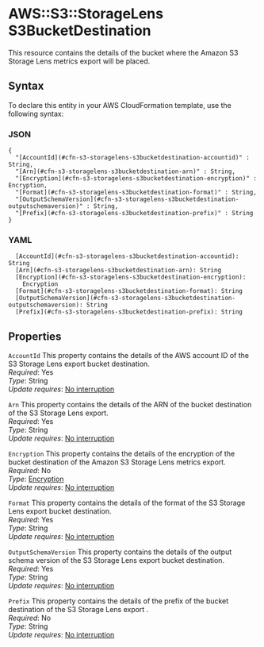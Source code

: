 # AWS::S3::StorageLens S3BucketDestination<a name="aws-properties-s3-storagelens-s3bucketdestination"></a>

This resource contains the details of the bucket where the Amazon S3 Storage Lens metrics export will be placed\.

## Syntax<a name="aws-properties-s3-storagelens-s3bucketdestination-syntax"></a>

To declare this entity in your AWS CloudFormation template, use the following syntax:

### JSON<a name="aws-properties-s3-storagelens-s3bucketdestination-syntax.json"></a>

```
{
  "[AccountId](#cfn-s3-storagelens-s3bucketdestination-accountid)" : String,
  "[Arn](#cfn-s3-storagelens-s3bucketdestination-arn)" : String,
  "[Encryption](#cfn-s3-storagelens-s3bucketdestination-encryption)" : Encryption,
  "[Format](#cfn-s3-storagelens-s3bucketdestination-format)" : String,
  "[OutputSchemaVersion](#cfn-s3-storagelens-s3bucketdestination-outputschemaversion)" : String,
  "[Prefix](#cfn-s3-storagelens-s3bucketdestination-prefix)" : String
}
```

### YAML<a name="aws-properties-s3-storagelens-s3bucketdestination-syntax.yaml"></a>

```
  [AccountId](#cfn-s3-storagelens-s3bucketdestination-accountid): String
  [Arn](#cfn-s3-storagelens-s3bucketdestination-arn): String
  [Encryption](#cfn-s3-storagelens-s3bucketdestination-encryption): 
    Encryption
  [Format](#cfn-s3-storagelens-s3bucketdestination-format): String
  [OutputSchemaVersion](#cfn-s3-storagelens-s3bucketdestination-outputschemaversion): String
  [Prefix](#cfn-s3-storagelens-s3bucketdestination-prefix): String
```

## Properties<a name="aws-properties-s3-storagelens-s3bucketdestination-properties"></a>

`AccountId`  <a name="cfn-s3-storagelens-s3bucketdestination-accountid"></a>
This property contains the details of the AWS account ID of the S3 Storage Lens export bucket destination\.  
*Required*: Yes  
*Type*: String  
*Update requires*: [No interruption](https://docs.aws.amazon.com/AWSCloudFormation/latest/UserGuide/using-cfn-updating-stacks-update-behaviors.html#update-no-interrupt)

`Arn`  <a name="cfn-s3-storagelens-s3bucketdestination-arn"></a>
This property contains the details of the ARN of the bucket destination of the S3 Storage Lens export\.  
*Required*: Yes  
*Type*: String  
*Update requires*: [No interruption](https://docs.aws.amazon.com/AWSCloudFormation/latest/UserGuide/using-cfn-updating-stacks-update-behaviors.html#update-no-interrupt)

`Encryption`  <a name="cfn-s3-storagelens-s3bucketdestination-encryption"></a>
This property contains the details of the encryption of the bucket destination of the Amazon S3 Storage Lens metrics export\.  
*Required*: No  
*Type*: [Encryption](aws-properties-s3-storagelens-encryption.md)  
*Update requires*: [No interruption](https://docs.aws.amazon.com/AWSCloudFormation/latest/UserGuide/using-cfn-updating-stacks-update-behaviors.html#update-no-interrupt)

`Format`  <a name="cfn-s3-storagelens-s3bucketdestination-format"></a>
This property contains the details of the format of the S3 Storage Lens export bucket destination\.  
*Required*: Yes  
*Type*: String  
*Update requires*: [No interruption](https://docs.aws.amazon.com/AWSCloudFormation/latest/UserGuide/using-cfn-updating-stacks-update-behaviors.html#update-no-interrupt)

`OutputSchemaVersion`  <a name="cfn-s3-storagelens-s3bucketdestination-outputschemaversion"></a>
This property contains the details of the output schema version of the S3 Storage Lens export bucket destination\.  
*Required*: Yes  
*Type*: String  
*Update requires*: [No interruption](https://docs.aws.amazon.com/AWSCloudFormation/latest/UserGuide/using-cfn-updating-stacks-update-behaviors.html#update-no-interrupt)

`Prefix`  <a name="cfn-s3-storagelens-s3bucketdestination-prefix"></a>
This property contains the details of the prefix of the bucket destination of the S3 Storage Lens export \.  
*Required*: No  
*Type*: String  
*Update requires*: [No interruption](https://docs.aws.amazon.com/AWSCloudFormation/latest/UserGuide/using-cfn-updating-stacks-update-behaviors.html#update-no-interrupt)